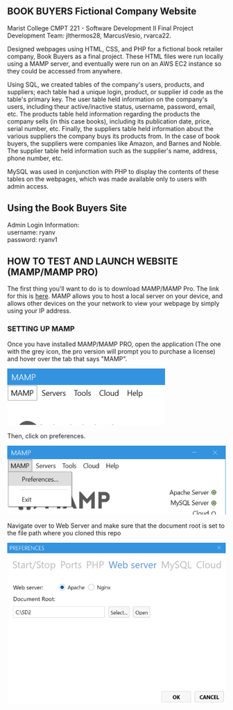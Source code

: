 ## BOOK BUYERS Fictional Company Website 

Marist College CMPT 221 - Software Development II Final Project  
  Development Team: jlthermos28, MarcusVesio, rvarca22.

Designed webpages using HTML, CSS, and PHP for a fictional book retailer company, Book Buyers as a final project. These HTML files were run locally using
  a MAMP server, and eventually were run on an AWS EC2 instance so they could be accessed from anywhere. 
  
Using SQL, we created tables of the company's users, products, and suppliers; each table had a unique login, product, or supplier id code as the table's primary key.
  The user table held information on the company's users, including theur active/inactive status, username, password, email, etc. The products table held 
  information regarding the products the company sells (in this case books), including its publication date, price, serial number, etc. Finally, the suppliers table
  held information about the various suppliers the company buys its products from. In the case of book buyers, the suppliers were companies like Amazon, and Barnes 
  and Noble. The supplier table held information such as the supplier's name, address, phone number, etc. 
  
MySQL was used in conjunction with PHP to display the contents of these tables on the webpages, which was made available only to users with admin access.  

## Using the Book Buyers Site 
 Admin Login Information:  
  username: ryanv  
  password: ryanv1


## HOW TO TEST AND LAUNCH WEBSITE (MAMP/MAMP PRO)

The first thing you'll want to do is to download MAMP/MAMP Pro. The link for this is [here](https://www.mamp.info/en/downloads/).
MAMP allows you to host a local server on your device, and allows other devices on the your network to view your webpage by simply using your IP address.

### SETTING UP MAMP
Once you have installed MAMP/MAMP PRO, open the application (The one with the grey icon, the pro version will prompt you to purchase a license) and hover over the tab that says "MAMP". 

![Alt text](/mampstep1.png "")

Then, click on preferences.

![Alt text](/mampstep2.png "")

Navigate over to Web Server and make sure that the document root is set to the file path where you cloned this repo

![Alt text](/mampstep3.png "")
